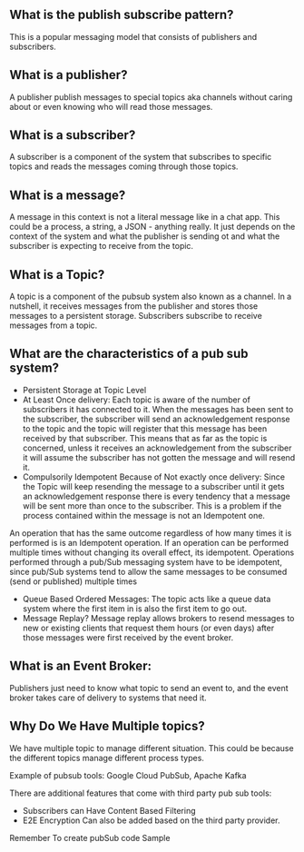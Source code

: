 ## What is the publish subscribe pattern?

This is a popular messaging model that consists of publishers and subscribers.

## What is a publisher?

A publisher publish messages to special topics aka channels without caring about or even knowing who will read those messages.

## What is a subscriber?

A subscriber is a component of the system that subscribes to specific topics and reads the messages coming through those topics.

## What is a message?

A message in this context is not a literal message like in a chat app. This could be a process, a string, a JSON - anything really. It just depends on the context of the system and what the publisher is sending ot and what the subscriber is expecting to receive from the topic.

## What is a Topic?

A topic is a component of the pubsub system also known as a channel. In a nutshell, it receives messages from the publisher and stores those messages to a persistent storage. Subscribers subscribe to receive messages from a topic.

## What are the characteristics of a pub sub system?

- Persistent Storage at Topic Level
- At Least Once delivery:
Each topic is aware of the number of subscribers it has connected to it. When the messages has been sent to the subscriber, the subscriber will send an acknowledgement response to the topic and the topic will register that this message has been received by that subscriber. This means that as far as the topic is concerned, unless it receives an acknowledgement from the subscriber it will assume the subscriber has not gotten the message and will resend it.
- Compulsorily Idempotent Because of Not exactly once delivery:
Since the Topic will keep resending the message to a subscriber until it gets an acknowledgement response there is every tendency that a message will be sent more than once to the subscriber. This is a problem if the process contained within the message is not an Idempotent one. 

An operation that has the same outcome regardless of how many times it is performed is is an Idempotent operation. If an operation can be performed multiple times without changing its overall effect, its idempotent. Operations performed through a pub/Sub messaging system have to be idempotent, since pub/Sub systems tend to allow the same messages to be consumed (send or published) multiple times

- Queue Based Ordered Messages: The topic acts like a queue data system where the first item in is also the first item to go out.
- Message Replay?
Message replay allows  brokers to resend messages to new or existing clients that request them hours (or even days) after those messages were first received by the event broker.

## What is an Event Broker:
 Publishers just need to know what topic to send an event to, and the event broker takes care of delivery to systems that need it.

## Why Do We Have Multiple topics?
We have multiple topic to manage different situation. This could be because the different topics manage different process types.

Example of pubsub tools: Google Cloud PubSub, Apache Kafka

There are additional features that come with third party pub sub tools:
- Subscribers can Have Content Based Filtering
- E2E Encryption Can also be added based on the third party provider.

Remember To create pubSub code Sample
